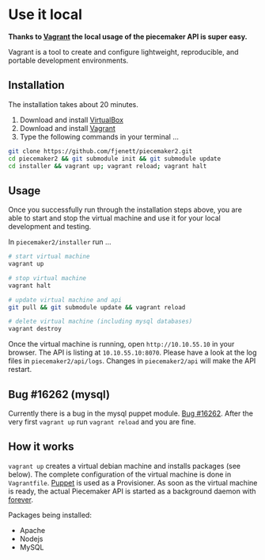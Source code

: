 # Use it local

__Thanks to [Vagrant](http://www.vagrantup.com/) the local usage of the piecemaker API is super easy.__ 

Vagrant is a tool to create and configure lightweight, reproducible, and portable development environments.

## Installation

The installation takes about 20 minutes. 

1. Download and install [VirtualBox](https://www.virtualbox.org/wiki/Downloads)
1. Download and install [Vagrant](http://downloads.vagrantup.com)
1. Type the following commands in your terminal ...

```bash
git clone https://github.com/fjenett/piecemaker2.git
cd piecemaker2 && git submodule init && git submodule update
cd installer && vagrant up; vagrant reload; vagrant halt  
```


## Usage 
Once you successfully run through the installation steps above, you are able to start and stop 
the virtual machine and use it for your local development and testing.

In ```piecemaker2/installer``` run ...

```bash
# start virtual machine
vagrant up

# stop virtual machine
vagrant halt

# update virtual machine and api
git pull && git submodule update && vagrant reload

# delete virtual machine (including mysql databases)
vagrant destroy
```

Once the virtual machine is running, open ```http://10.10.55.10``` in your browser. 
The API is listing at ```10.10.55.10:8070```. Please have a look at the log files in ```piecemaker2/api/logs```. 
Changes in ```piecemaker2/api``` will make the API restart.


## Bug #16262 (mysql)
Currently there is a bug in the mysql puppet module. [Bug #16262](http://projects.puppetlabs.com/issues/16262).
After the very first ```vagrant up``` run ```vagrant reload``` and you are fine.

## How it works
```vagrant up``` creates a virtual debian machine and installs packages (see below).
The complete configuration of the virtual machine is done in ```Vagrantfile```.
[Puppet](https://puppetlabs.com) is used as a Provisioner. As soon as the virtual machine
is ready, the actual Piecemaker API is started as a background daemon with [forever](https://github.com/nodejitsu/forever).

Packages being installed:
 * Apache
 * Nodejs
 * MySQL

 
